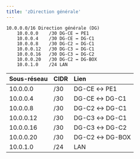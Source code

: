 ```yaml
---
title: 'zDirection générale'
---
```


```
10.0.0.0/16	Direction générale (DG)		
	10.0.0.0	/30	DG-CE ↔ PE1
	10.0.0.4	/30	DG-CE ↔ DG-C1
	10.0.0.8	/30	DG-C2 ↔ DG-C1
	10.0.0.12	/30	DG-C3 ↔ DG-C1
	10.0.0.16	/30	DG-C3 ↔ DG-C2
	10.0.0.20	/30	DG-C2 ↔ DG-BOX
	10.0.1.0	/24	LAN
```
|  Sous-réseau  |  CIDR  |  Lien  |
|  :-----          |  :-----          |  :-----          |
|  10.0.0.0 |  /30 |  DG-CE ↔ PE1 |
|  10.0.0.4 |  /30 |  DG-CE ↔ DG-C1 |
|  10.0.0.8 |  /30 |  DG-C2 ↔ DG-C1 |
|  10.0.0.12 |  /30 |  DG-C3 ↔ DG-C1 |
|  10.0.0.16 |  /30 |  DG-C3 ↔ DG-C2 |
|  10.0.0.20 |  /30 |  DG-C2 ↔ DG-BOX |
|  10.0.1.0 |  /24 |  LAN |

